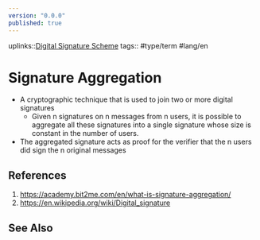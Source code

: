 ```yaml
---
version: "0.0.0"
published: true
---
```

uplinks::[Digital Signature Scheme](./Digital%20Signatur%20Scheme.md)
tags:: #type/term #lang/en 
# Signature Aggregation
- A cryptographic technique that is used to join two or more digital signatures
	- Given n signatures on n messages from n users, it is possible to aggregate all these signatures into a single signature whose size is constant in the number of users. 
- The aggregated signature acts as proof for the verifier that the n users did sign the n original messages
## References
1. https://academy.bit2me.com/en/what-is-signature-aggregation/
2. https://en.wikipedia.org/wiki/Digital_signature
## See Also
